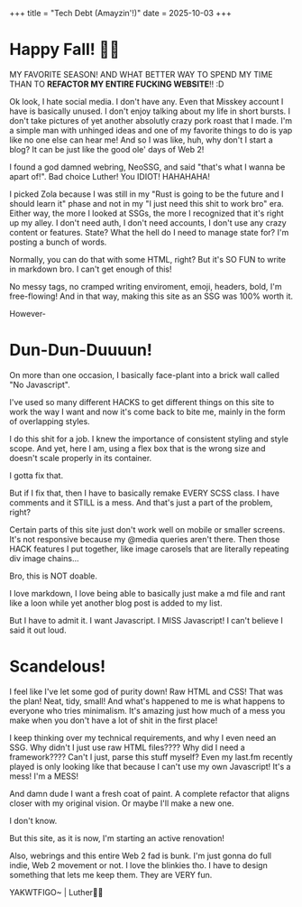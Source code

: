 +++
title = "Tech Debt (Amayzin'!)"
date = 2025-10-03
+++

# Happy Fall! 👋🏿

MY FAVORITE SEASON! AND WHAT BETTER WAY TO SPEND MY TIME THAN TO **REFACTOR MY ENTIRE FUCKING WEBSITE**!! :D

Ok look, I hate social media. I don't have any. Even that Misskey account I have is basically unused. I don't enjoy talking about my life in short bursts. I don't take pictures of yet another absolutly crazy pork roast that I made. I'm a simple man with unhinged ideas and one of my favorite things to do is yap like no one else can hear me! And so I was like, huh, why don't I start a blog? It can be just like the good ole' days of Web 2!

I found a god damned webring, NeoSSG, and said "that's what I wanna be apart of!". Bad choice Luther! You IDIOT! HAHAHAHA!

I picked Zola because I was still in my "Rust is going to be the future and I should learn it" phase and not in my "I just need this shit to work bro" era. Either way, the more I looked at SSGs, the more I recognized that it's right up my alley. I don't need auth, I don't need accounts, I don't use any crazy content or features. State? What the hell do I need to manage state for? I'm posting a bunch of words.

Normally, you can do that with some HTML, right? But it's SO FUN to write in markdown bro. I can't get enough of this!

No messy tags, no cramped writing enviroment, emoji, headers, bold, I'm free-flowing! And in that way, making this site as an SSG was 100% worth it.

However-

# Dun-Dun-Duuuun!

On more than one occasion, I basically face-plant into a brick wall called "No Javascript".

I've used so many different HACKS to get different things on this site to work the way I want and now it's come back to bite me, mainly in the form of overlapping styles.

I do this shit for a job. I knew the importance of consistent styling and style scope. And yet, here I am, using a flex box that is the wrong size and doesn't scale properly in its container.

I gotta fix that.

But if I fix that, then I have to basically remake EVERY SCSS class. I have comments and it STILL is a mess. And that's just a part of the problem, right?

Certain parts of this site just don't work well on mobile or smaller screens. It's not responsive because my @media queries aren't there. Then those HACK features I put together, like image carosels that are literally repeating div image chains...

Bro, this is NOT doable.

I love markdown, I love being able to basically just make a md file and rant like a loon while yet another blog post is added to my list.

But I have to admit it. I want Javascript. I MISS Javascript! I can't believe I said it out loud.

# Scandelous!

I feel like I've let some god of purity down! Raw HTML and CSS! That was the plan! Neat, tidy, small! And what's happened to me is what happens to everyone who tries minimalism. It's amazing just how much of a mess you make when you don't have a lot of shit in the first place!

I keep thinking over my technical requirements, and why I even need an SSG. Why didn't I just use raw HTML files???? Why did I need a framework???? Can't I just, parse this stuff myself? Even my last.fm recently played is only looking like that because I can't use my own Javascript! It's a mess! I'm a MESS!

And damn dude I want a fresh coat of paint. A complete refactor that aligns closer with my original vision. Or maybe I'll make a new one.

I don't know.

But this site, as it is now, I'm starting an active renovation!

Also, webrings and this entire Web 2 fad is bunk. I'm just gonna do full indie, Web 2 movement or not.  I love the blinkies tho. I have to design something that lets me keep them. They are VERY fun.

YAKWTFIGO~ | Luther✌🏿
